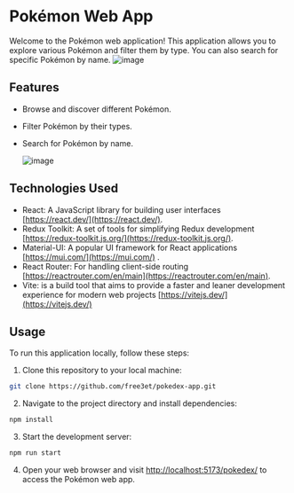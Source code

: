 # Pokémon Web App

Welcome to the Pokémon web application! This application allows you to explore various Pokémon and filter them by type. You can also search for specific Pokémon by name.
![image](https://github.com/free3et/pokedex/assets/19286076/2fd6fcaf-5905-4af4-9560-e4cea64ec06d)

## Features

- Browse and discover different Pokémon.
- Filter Pokémon by their types.
- Search for Pokémon by name.

  ![image](https://github.com/free3et/pokedex/assets/19286076/7f9b0631-48ac-4bb6-80ec-c06b3718d00b)

## Technologies Used

- React: A JavaScript library for building user interfaces [https://react.dev/](https://react.dev/).
- Redux Toolkit: A set of tools for simplifying Redux development [https://redux-toolkit.js.org/](https://redux-toolkit.js.org/).
- Material-UI: A popular UI framework for React applications [https://mui.com/](https://mui.com/) .
- React Router: For handling client-side routing [https://reactrouter.com/en/main](https://reactrouter.com/en/main).
- Vite: is a build tool that aims to provide a faster and leaner development experience for modern web projects [https://vitejs.dev/](https://vitejs.dev/)

## Usage

To run this application locally, follow these steps:

1. Clone this repository to your local machine:

```bash
git clone https://github.com/free3et/pokedex-app.git
```

2. Navigate to the project directory and install dependencies:

```bash
npm install
```

3. Start the development server:

```bash
npm run start
```

4. Open your web browser and visit [http://localhost:5173/pokedex/](http://localhost:5173/pokedex/) to access the Pokémon web app.
